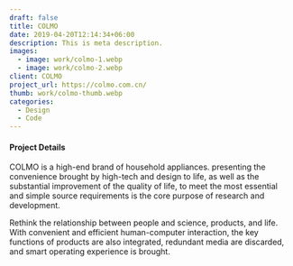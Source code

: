```yaml
---
draft: false
title: COLMO
date: 2019-04-20T12:14:34+06:00
description: This is meta description.
images:
  - image: work/colmo-1.webp
  - image: work/colmo-2.webp
client: COLMO
project_url: https://colmo.com.cn/
thumb: work/colmo-thumb.webp
categories:
  - Design
  - Code
---
```


#### Project Details

COLMO is a high-end brand of household appliances. presenting the convenience brought by high-tech and design to life, as well as the substantial improvement of the quality of life, to meet the most essential and simple source requirements is the core purpose of research and development.

Rethink the relationship between people and science, products, and life. With convenient and efficient human-computer interaction, the key functions of products are also integrated, redundant media are discarded, and smart operating experience is brought.
